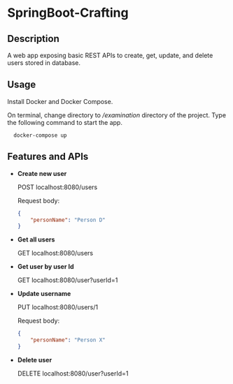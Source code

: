 # SpringBoot-Crafting
## Description
  A web app exposing basic REST APIs to create, get, update, and delete users stored in database.

## Usage
  Install Docker and Docker Compose.
  
  On terminal, change directory to */examination* directory of the project. Type the following command to start the app.
  
  ```script
	docker-compose up
  ```

## Features and APIs
* **Create new user**
  
  POST localhost:8080/users
    
  Request body:
      
    ```json
    {
        "personName": "Person D"
    }
    ```


* **Get all users**
  
  GET localhost:8080/users
  
  
* **Get user by user Id**

  GET localhost:8080/user?userId=1


* **Update username**

  PUT localhost:8080/users/1

  Request body:

    ```json
    {
        "personName": "Person X"
    }
    ```

* **Delete user**

  DELETE localhost:8080/user?userId=1
